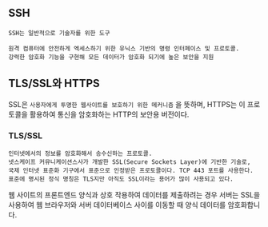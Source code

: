 

## SSH
`SSH는 일반적으로 기술자를 위한 도구`

```
원격 컴퓨터에 안전하게 엑세스하기 위한 유닉스 기반의 명령 인터페이스 및 프로토콜. 
강력한 암호화 기능을 구현해 모든 데이터가 암호화 되기에 높은 보안을 지원
```


## TLS/SSL와 HTTPS
SSL은 `사용자에게 투명한 웹사이트를 보호하기 위한 메커니즘` 을 뜻하며, HTTPS는 이 프로토콜을 활용하여 통신을 암호화하는 HTTP의 보안용 버전이다. 

### TLS/SSL
```
인터넷에서의 정보를 암호화해서 송수신하는 프로토콜. 
넷스케이프 커뮤니케이션스사가 개발한 SSL(Secure Sockets Layer)에 기반한 기술로, 
국제 인터넷 표준화 기구에서 표준으로 인정받은 프로토콜이다. TCP 443 포트를 사용한다. 
표준에 명시된 정식 명칭은 TLS지만 아직도 SSL이라는 용어가 많이 사용되고 있다.
```

웹 사이트의 프론트엔드 양식과 상호 작용하여 데이터를 제출하려는 경우 서버는 SSL을 사용하여 웹 브라우저와
서버 데이터베이스 사이를 이동할 때 양식 데이터를 암호화합니다.











